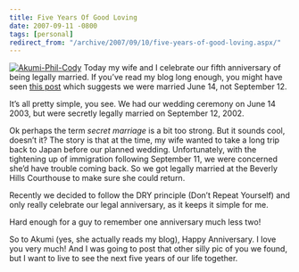 ```yaml
---
title: Five Years Of Good Loving
date: 2007-09-11 -0800
tags: [personal]
redirect_from: "/archive/2007/09/10/five-years-of-good-loving.aspx/"
---
```


[![Akumi-Phil-Cody](https://haacked.com/images/haacked_com/WindowsLiveWriter/FiveYearsOfMaritalBliss_1163/Akumi-Phil-Cody_thumb_1.jpg)](https://haacked.com/images/haacked_com/WindowsLiveWriter/FiveYearsOfMaritalBliss_1163/Akumi-Phil-Cody_1.jpg)
Today my wife and I celebrate our fifth anniversary of being legally
married. If you’ve read my blog long enough, you might have seen [this
post](https://haacked.com/archive/2005/06/14/two-years-ago.aspx "Wedding Anniversary")
which suggests we were married June 14, not September 12.

It’s all pretty simple, you see. We had our wedding ceremony on June 14
2003, but were secretly legally married on September 12, 2002.

Ok perhaps the term *secret* *marriage* is a bit too strong. But it
sounds cool, doesn’t it? The story is that at the time, my wife wanted
to take a long trip back to Japan before our planned wedding.
Unfortunately, with the tightening up of immigration following September
11, we were concerned she’d have trouble coming back. So we got legally
married at the Beverly Hills Courthouse to make sure she could return.

Recently we decided to follow the DRY principle (Don’t Repeat Yourself)
and only really celebrate our legal anniversary, as it keeps it simple
for me.

Hard enough for a guy to remember one anniversary much less two!

So to Akumi (yes, she actually reads my blog), Happy Anniversary. I love
you very much! And I was going to post that other silly pic of you we
found, but I want to live to see the next five years of our life
together.

